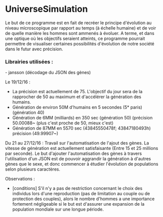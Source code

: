 # UniverseSimulation


Le but de ce programme est en fait de recréer le principe
d'évolution au niveau microscopique par rapport au temps (à échelle humaine)
et de voir de quelle manière les hommes sont ammenés à évoluer.
A terme, et dans une optique où les objectifs seraient atteints, ce programme
pourrait permettre de visualiser certaines possibilités d'évolution de notre
société dans le futur avec précision.


<h3>Librairies utilisées :</h3>
- jansson (décodage du JSON des gènes)

Le 19/12/16 : 
- La précision est actuellement de 75. L'objectif du jour sera de la rapprocher de 50 au maximum et d'accélérer la génération des humains.
- Génération de environ 50M d'humains en 5 secondes (5* paris) (génération 40)
- Génération de 6MM (milliards) en 350 sec (génération 50) (précision 50.00088~ (plus c'est proche de 50, mieux c'est)
- Génération de 87MM en 5570 sec (43845550478f; 43847180493h) précision (49.99907~)

Du 21 au 27/12/16 :
Travail sur l'automatisation de l'ajout des gènes. La vitesse de génération est actuellement satisfaisante (Entre 15 et 25 millions par seconde).
Le but d'ajouter l'automatisation des gènes à travers l'utilisation d'un JSON est de pouvoir aggrandir la génération à d'autres gènes que le sexe, et donc commencer à étudier l'évolution de populations selon plusieurs caractères.


Observations :
 - [conditions] S'il n'y a pas de restriction concernant le choix des individus
 	lors d'une reproduction (pas de limitation au couple ou de protection des couples), alors
 	le nombre d'hommes a une importance fortement négligeable si le but est d'assurer
 	une expansion de la population mondiale sur une longue période.

 	
